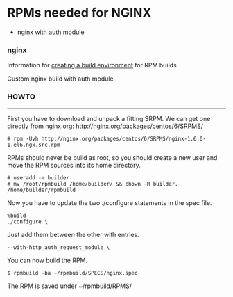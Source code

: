 # RPMs needed for NGINX

* nginx with auth module

### nginx
Information for [creating a build environment](http://fedoraproject.org/wiki/How_to_create_an_RPM_package) for RPM builds

Custom nginx build with auth module

### HOWTO
-----

First you have to download and unpack a fitting SRPM. We can get one directly from nginx.org: http://nginx.org/packages/centos/6/SRPMS/

    # rpm -Uvh http://nginx.org/packages/centos/6/SRPMS/nginx-1.6.0-1.el6.ngx.src.rpm

RPMs should never be build as root, so you should create a new user and move the RPM sources into its home directory.

    # useradd -m builder
    # mv /root/rpmbuild /home/builder/ && chown -R builder. /home/builder/rpmbuild

Now you have to update the two ./configure statements in the spec file.

	%build
	./configure \
Just add them between the other with entries.

	--with-http_auth_request_module \

You can now build the RPM.

    $ rpmbuild -ba ~/rpmbuild/SPECS/nginx.spec

The RPM is saved under ~/rpmbuild/RPMS/
